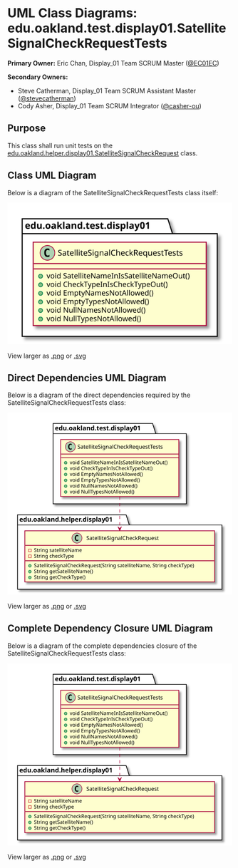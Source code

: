 # UML Class Diagrams: edu.oakland.test.display01.SatelliteSignalCheckRequestTests

**Primary Owner:** Eric Chan, Display_01 Team SCRUM Master ([@EC01EC](https://github.com/EC01EC/))

**Secondary Owners:**

- Steve Catherman, Display_01 Team SCRUM Assistant Master ([@stevecatherman](https://github.com/stevecatherman/))
- Cody Asher, Display_01 Team SCRUM Integrator ([@casher-ou](https://github.com/casher-ou/))

## Purpose

This class shall run unit tests on the [edu.oakland.helper.display01.SatelliteSignalCheckRequest](../../helper/SatelliteSignalCheckRequest) class.

## Class UML Diagram

Below is a diagram of the SatelliteSignalCheckRequestTests class itself:

![SatelliteSignalCheckRequestTests](./SatelliteSignalCheckRequestTests.svg)

View larger as [.png](./SatelliteSignalCheckRequestTests.png) or [.svg](./SatelliteSignalCheckRequestTests.svg)

## Direct Dependencies UML Diagram

Below is a diagram of the direct dependencies required by the SatelliteSignalCheckRequestTests class:

![SatelliteSignalCheckRequestTests Direct Dependencies](./SatelliteSignalCheckRequestTests_DirectDependencies.svg)

View larger as [.png](./SatelliteSignalCheckRequestTests_DirectDependencies.png) or [.svg](./SatelliteSignalCheckRequestTests_DirectDependencies.svg)

## Complete Dependency Closure UML Diagram

Below is a diagram of the complete dependencies closure of the SatelliteSignalCheckRequestTests class:

![SatelliteSignalCheckRequestTests Dependency Closure](./SatelliteSignalCheckRequestTests_Closure.svg)

View larger as [.png](./SatelliteSignalCheckRequestTests_Closure.png) or [.svg](./SatelliteSignalCheckRequestTests_Closure.svg)
